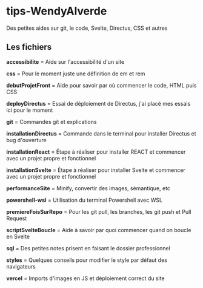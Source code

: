 # tips-WendyAlverde

Des petites aides sur git, le code, Svelte, Directus, CSS et autres

## Les fichiers

**accessibilite** = Aide sur l'accessibilité d'un site

**css** = Pour le moment juste une définition de em et rem

**debutProjetFront** = Aide pour savoir par où commencer le code, HTML puis CSS

**deployDirectus** = Essai de déploiement de Directus, j'ai placé mes essais ici pour le moment

**git** = Commandes git et explications

**installationDirectus** = Commande dans le terminal pour installer Directus et bug d'ouverture

**installationReact** = Étape à réaliser pour installer REACT et commencer avec un projet propre et fonctionnel

**installationSvelte** = Étape à réaliser pour installer Svelte et commencer avec un projet propre et fonctionnel

**performanceSite** = Minify, convertir des images, sémantique, etc

**powershell-wsl** = Utilisation du terminal Powershell avec WSL

**premiereFoisSurRepo** =  Pour les git pull, les branches, les git push et Pull Request

**scriptSvelteBoucle** = Aide à savoir par quoi commencer quand on boucle en Svelte

**sql** = Des petites notes prisent en faisant le dossier professionnel

**styles** = Quelques conseils pour modifier le style par défaut des navigateurs

**vercel** = Imports d'images en JS et déploiement correct du site
